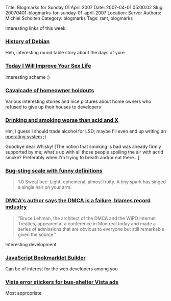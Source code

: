 Title: Blogmarks for Sunday 01 April 2007
Date: 2007-04-01 05:00:02
Slug: 20070401-blogmarks-for-sunday-01-april-2007
Location: Server
Authors: Michiel Scholten
Category: blogmarks
Tags: rant, blogmarks

<p>Interesting links of this week:</p>
<h3><a href="http://wiki.debian.org/DebianHistory?action=AttachFile">History of Debian</a></h3>
<p>Heh, interesting round table story about the days of yore</p>
<h3><a href="http://dilbertblog.typepad.com/the_dilbert_blog/2007/03/today_i_will_im.html">Today I Will Improve Your Sex Life</a></h3>
<p>Interesting scheme :)</p>
<h3><a href="http://www.boingboing.net/2007/03/23/cavalcade_of_homeown.html">Cavalcade of homeowner holdouts</a></h3>
<p>Various interesting stories and nice pictures about home owners who refused to give up their houses to developers</p>
<h3><a href="http://www.boingboing.net/2007/03/23/drinking_and_smoking.html">Drinking and smoking worse than acid and X</a></h3>
<p>Hm, I guess I should trade alcohol for LSD; maybe I'll even end up writing an <a href="http://en.wikipedia.org/wiki/BSD">operating system</a> ;)</p>

<p>Goodbye dear Whisky! [The notion that smoking is bad was already firmly supported by me; what's up with all those people spoiling the air with acrid smoke? Preferably when I'm trying to breath and/or eat there...]</p>
<h3><a href="http://www.boingboing.net/2007/03/24/bugsting_scale_with_.html">Bug-sting scale with funny definitions</a></h3>
<blockquote><p>1.0 Sweat bee: Light, ephemeral, almost fruity. A tiny spark has singed a single hair on your arm.</p></blockquote>
<h3><a href="http://www.boingboing.net/2007/03/24/dmcas_author_says_th.html">DMCA's author says the DMCA is a failure, blames record industry</a></h3>
<blockquote><p>"Bruce Lehman, the architect of the DMCA and the WIPO Internet Treaties, appeared at a conference in Montreal today and made a series of admissions that are obvious to everyone but still remarkable given the source."</p></blockquote>

<p>Interesting development</p>
<h3><a href="http://daringfireball.net/2007/03/javascript_bookmarklet_builder">JavaScript Bookmarklet Builder</a></h3>
<p>Can be of interest for the web developers among you</p>
<h3><a href="http://www.boingboing.net/2007/03/24/vista_error_stickers.html">Vista error stickers for bus-shelter Vista ads</a></h3>
<p>Most appropriate</p>
